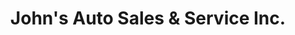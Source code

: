 ---
title: "John's Auto Sales & Service Inc."
url: /waterloo/johns-auto-sales-und-service-inc/
shop: Autowerkstatt
---